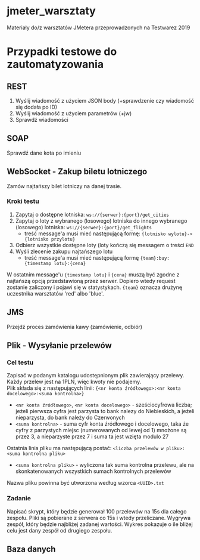 # jmeter_warsztaty
Materiały do/z warsztatów JMetera przeprowadzonych na Testwarez 2019

# Przypadki testowe do zautomatyzowania
## REST
  1. Wyślij wiadomość z użyciem JSON body (+sprawdzenie czy wiadomość się dodała po ID)
  1. Wyślij wiadomość z użyciem parametrów (+jw)
  1. Sprawdź wiadomości

## SOAP
Sprawdź dane kota po imieniu

## WebSocket - Zakup biletu lotniczego
Zamów najtańszy bilet lotniczy na danej trasie. 

### Kroki testu
  1. Zapytaj o dostępne lotniska: `ws://{serwer}:{port}/get_cities`
  1. Zapytaj o loty z wybranego (losowego) lotniska do innego wybranego (losowego) lotniska: `ws://{serwer}:{port}/get_flights`
     - treść message'a musi mieć następującą formę: `{lotnisko wylotu}->{lotnisko przylotu}`
  1. Odbierz wszystkie dostępne loty (loty kończą się messagem o treści `END`
  1. Wyśli zlecenie zakupu najtańszego lotu 
     - treść message'a musi mieć następującą formę `{team}:buy:{timestamp lotu}:{cena}`

W ostatnim message'u `{timestamp lotu}` i `{cena}` muszą być zgodne z najtańszą opcją przedstawioną przez serwer. Dopiero wtedy request zostanie zaliczony i pojawi się w statystykach. `{team}` oznacza drużynę uczestnika warsztatów 'red' albo 'blue'.

## JMS
Przejdź proces zamówienia kawy (zamówienie, odbiór)

## Plik - Wysyłanie przelewów
### Cel testu
Zapisać w podanym katalogu udostępnionym plik zawierający przelewy. Każdy przelew jest na 1PLN, więc kwoty nie podajemy.  
Plik składa się z następujących linii:
`{<nr konta źródłowego>:<nr konta docelowego>:<suma kontrolna>}`
  - `<nr konta źródłowego>`, `<nr konta docelowego>` - sześciocyfrowa liczba; jeżeli pierwsza cyfra jest parzysta to bank nalezy do Niebieskich, a jeżeli nieparzysta, do bank należy do Czerwonych
  - `<suma kontrolna>` - suma cyfr konta źródłowego i docelowego, taka że cyfry z parzystych miejsc (numerowanych od lewej od 1) mnożone są przez 3, a nieparzyste przez 7 i suma ta jest wzięta modulo 27  
    
Ostatnia linia pliku ma następującą postać:
`<liczba przelewów w pliku>:<suma kontrolna pliku>`
  - `<suma kontrolna pliku>` - wyliczona tak suma kontrolna przelewu, ale na skonkatenowanych wszystkich sumach kontrolnych przelewów

Nazwa pliku powinna być utworzona według wzorca `<UUID>.txt`

### Zadanie
Napisać skrypt, który będzie generował 100 przelewów na 15s dla całego zespołu. Pliki są pobierane z serwera co 15s i wtedy przeliczane. 
Wygrywa zespół, który będzie najbliżej zadanej wartości. Wykres pokazuje o ile bliżej celu jest dany zespół od drugiego zespołu. 

## Baza danych
